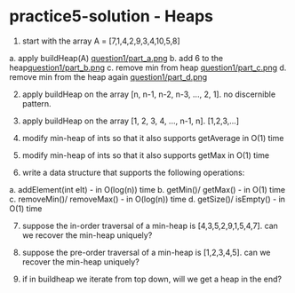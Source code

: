 # practice5-solution - Heaps

1. start with the array A = [7,1,4,2,9,3,4,10,5,8]

a. apply buildHeap(A) [question1/part_a.png](question1/part_a.PNG)
b. add 6 to the heap[question1/part_b.png](question1/part_b.PNG)
c. remove min from heap [question1/part_c.png](question1/part_c.PNG)
d. remove min from the heap again [question1/part_d.png](question1/part_d.PNG)

2. apply buildHeap on the array [n, n-1, n-2, n-3, ..., 2, 1]. no discernible pattern.

3. apply buildHeap on the array [1, 2, 3, 4, ..., n-1, n]. [1,2,3,...]

4. modify min-heap of ints so that it also supports getAverage in O(1) time

5. modify min-heap of ints so that it also supports getMax in O(1) time

6. write a data structure that supports the following operations:

a. addElement(int elt) - in O(log(n)) time
b. getMin()/ getMax() - in O(1) time
c. removeMin()/ removeMax() - in O(log(n)) time
d. getSize()/ isEmpty() - in O(1) time

7. suppose the in-order traversal of a min-heap is [4,3,5,2,9,1,5,4,7]. can we recover the min-heap uniquely?

8. suppose the pre-order traversal of a min-heap is [1,2,3,4,5]. can we recover the min-heap uniquely?

9. if in buildheap we iterate from top down, will we get a heap in the end?